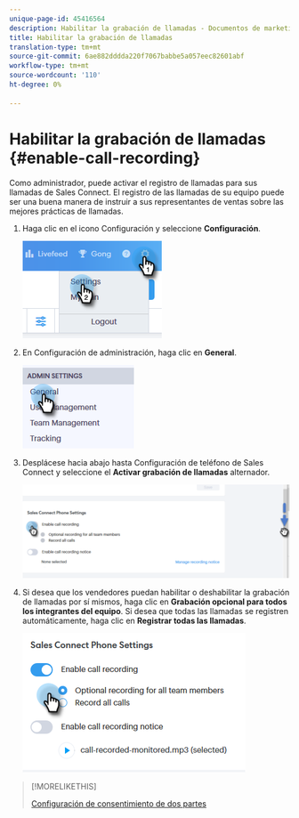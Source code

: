 ```yaml
---
unique-page-id: 45416564
description: Habilitar la grabación de llamadas - Documentos de marketing - Documentación del producto
title: Habilitar la grabación de llamadas
translation-type: tm+mt
source-git-commit: 6ae882dddda220f7067babbe5a057eec82601abf
workflow-type: tm+mt
source-wordcount: '110'
ht-degree: 0%

---
```



# Habilitar la grabación de llamadas {#enable-call-recording}

Como administrador, puede activar el registro de llamadas para sus llamadas de Sales Connect. El registro de las llamadas de su equipo puede ser una buena manera de instruir a sus representantes de ventas sobre las mejores prácticas de llamadas.

1. Haga clic en el icono Configuración y seleccione **Configuración**.

   ![](assets/one.png)

1. En Configuración de administración, haga clic en **General**.

   ![](assets/two.png)

1. Desplácese hacia abajo hasta Configuración de teléfono de Sales Connect y seleccione el **Activar grabación de llamadas** alternador.

   ![](assets/three.png)

1. Si desea que los vendedores puedan habilitar o deshabilitar la grabación de llamadas por sí mismos, haga clic en **Grabación opcional para todos los integrantes del equipo**. Si desea que todas las llamadas se registren automáticamente, haga clic en **Registrar todas las llamadas**.

   ![](assets/four.png)

>[!MORELIKETHIS]
>
>[Configuración de consentimiento de dos partes](/help/marketo/product-docs/marketo-sales-connect/phone/two-party-consent-settings.md)
